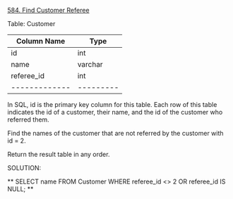[584. Find Customer Referee](https://leetcode.com/problems/find-customer-referee/?envType=study-plan-v2&envId=top-sql-50)

Table: Customer


| Column Name | Type    |
|-------------|---------|
| id          | int     |
| name        | varchar |
| referee_id  | int     |
|-------------|---------|
In SQL, id is the primary key column for this table.
Each row of this table indicates the id of a customer, their name, and the id of the customer who referred them.
 

Find the names of the customer that are not referred by the customer with id = 2.

Return the result table in any order.

SOLUTION:

**
SELECT name
FROM Customer
WHERE referee_id <> 2 
OR referee_id IS NULL; 
**
